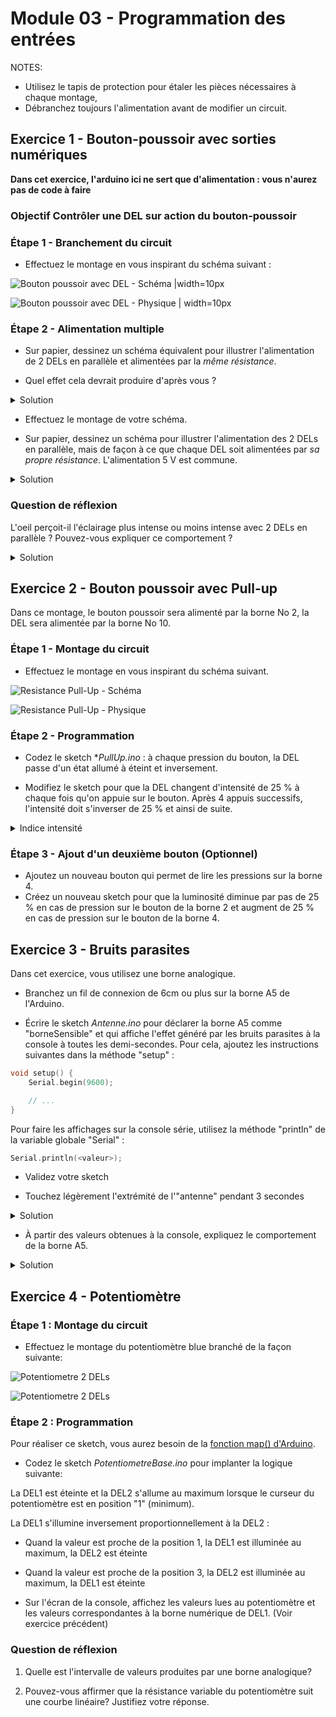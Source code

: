 # Module 03 - Programmation des entrées

NOTES:

- Utilisez le tapis de protection pour étaler les pièces nécessaires à chaque montage,
- Débranchez toujours l'alimentation avant de modifier un circuit.

## Exercice 1 - Bouton-poussoir avec sorties numériques

**Dans cet exercice, l'arduino ici ne sert que d'alimentation : vous n'aurez pas de code à faire**

### Objectif Contrôler une DEL sur action du bouton-poussoir

### Étape 1 - Branchement du circuit

- Effectuez le montage en vous inspirant du schéma suivant :

![Bouton poussoir avec DEL - Schéma |width=10px](img/del_bouton_alimentee_par_arduino_schema.png)

![Bouton poussoir avec DEL - Physique | width=10px](img/del_bouton_alimentee_par_arduino_physique.png)

### Étape 2 - Alimentation multiple

- Sur papier, dessinez un schéma équivalent pour illustrer l'alimentation de 2 DELs en parallèle et alimentées par la *même résistance*.

- Quel effet cela devrait produire d'après vous ?

<details>
    <summary>Solution</summary>

La luminosité diminuée car l'énergie est partagée.

</details>

- Effectuez le montage de votre schéma.

- Sur papier, dessinez un schéma pour illustrer l'alimentation des 2 DELs en parallèle, mais de façon à ce que chaque DEL soit alimentées par *sa propre résistance*. L'alimentation 5 V est commune.

<details>
    <summary>Solution</summary>

Les deux DELs sont énergétiquement indépendantes et s'illuminent comme avant.

</details>

### Question de réflexion

L'oeil perçoit-il l'éclairage plus intense ou moins intense avec 2 DELs en parallèle ? Pouvez-vous expliquer ce comportement ?

<details>
    <summary>Solution</summary>

Dans le dernier montage, l'oeil ne perçoit pas de différence car les deux DELs illuminent comme avant. Si les DELs sont proches, la luminosité peut sembler plus forte.

</details>

## Exercice 2 - Bouton poussoir avec Pull-up

Dans ce montage, le bouton poussoir sera alimenté par la borne No 2, la DEL sera alimentée par la borne No 10.

### Étape 1 - Montage du circuit

- Effectuez le montage en vous inspirant du schéma suivant.

![Resistance Pull-Up - Schéma](img/del_commandee_par_bouton_schema.png)

![Resistance Pull-Up - Physique](img/del_commandee_par_bouton_physique.png)

### Étape 2 - Programmation

- Codez le sketch **PullUp.ino* : à chaque pression du bouton, la DEL passe d'un état allumé à éteint et inversement.

- Modifiez le sketch pour que la DEL changent d'intensité de 25 % à chaque fois qu'on appuie sur le bouton. Après 4 appuis successifs, l'intensité doit s'inverser de 25 % et ainsi de suite.

<details>
    <summary>Indice intensité</summary>

Retournez voir le module 2 sur les sorties au niveau de la section sur le MLI (PWM)

</details>

### Étape 3 - Ajout d'un deuxième bouton (Optionnel)

- Ajoutez un nouveau bouton qui permet de lire les pressions sur la borne 4.
- Créez un nouveau sketch pour que la luminosité diminue par pas de 25 % en cas de pression sur le bouton de la borne 2 et augment de 25 % en cas de pression sur le bouton de la borne 4.

## Exercice 3 - Bruits parasites

Dans cet exercice, vous utilisez une borne analogique.

- Branchez un fil de connexion de 6cm ou plus sur la borne A5 de l'Arduino.

- Écrire le sketch *Antenne.ino* pour déclarer la borne A5 comme "borneSensible" et qui affiche l'effet généré par les bruits parasites à la console à toutes les demi-secondes. Pour cela, ajoutez les instructions suivantes dans la méthode "setup" :

```cpp
void setup() {
    Serial.begin(9600);

    // ...
}
```

Pour faire les affichages sur la console série, utilisez la méthode "println" de la variable globale "Serial" :

```cpp
Serial.println(<valeur>);
```

- Validez votre sketch

- Touchez légèrement l'extrémité de l'"antenne" pendant 3 secondes

<details>
    <summary>Solution</summary>

Vous devriez voir une variation modeste de l'ordre de 100 / 200 dépendamment de ce qui vous entoure et du taux d'humidité.

</details>

- À partir des valeurs obtenues à la console, expliquez le comportement de la borne A5.

<details>
    <summary>Solution</summary>

La borne est dite flottante et se comporte comme une antenne.

</details>

## Exercice 4 - Potentiomètre

### Étape 1 : Montage du circuit

- Effectuez le montage du potentiomètre blue branché de la façon suivante:

![Potentiometre 2 DELs](img/2_leds_potentionmetre_schema.png)

![Potentiometre 2 DELs](img/2_leds_potentionmetre_bb.png)

### Étape 2 : Programmation

Pour réaliser ce sketch, vous aurez besoin de la [fonction map() d'Arduino](https://www.arduino.cc/reference/en/language/functions/math/map/).

- Codez le sketch *PotentiometreBase.ino* pour implanter la logique suivante:

 La DEL1 est éteinte et la DEL2 s'allume au maximum lorsque le curseur du potentiomètre est en position "1" (minimum).

La DEL1 s'illumine inversement proportionnellement à la DEL2 :

- Quand la valeur est proche de la position 1, la DEL1 est illuminée au maximum, la DEL2 est éteinte
- Quand la valeur est proche de la position 3, la DEL2 est illuminée au maximum, la DEL1 est éteinte

- Sur l'écran de la console, affichez les valeurs lues au potentiomètre et les valeurs correspondantes à la borne numérique de DEL1. (Voir exercice précédent)

### Question de réflexion

1. Quelle est l'intervalle de valeurs produites par une borne analogique?

2. Pouvez-vous affirmer que la résistance variable du potentiomètre suit une courbe linéaire? Justifiez votre réponse.
